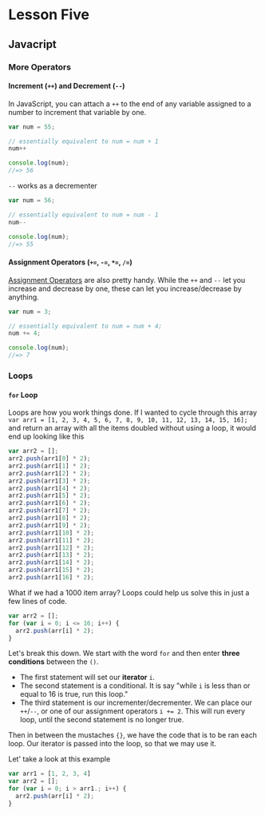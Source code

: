 # Lesson Five
## Javacript
### More Operators
#### Increment (`++`) and Decrement (`--`)
In JavaScript, you can attach a `++` to the end of any variable assigned to a number to increment that variable by one.
```javascript
var num = 55;

// essentially equivalent to num = num + 1
num++

console.log(num);
//=> 56
```
`--` works as a decrementer
```javascript
var num = 56;

// essentially equivalent to num = num - 1
num--

console.log(num);
//=> 55
```

#### Assignment Operators (`+=`, `-=`, `*=`, `/=`)
[Assignment Operators](https://developer.mozilla.org/en-US/docs/Web/JavaScript/Reference/Operators/Assignment_Operators) are also pretty handy. While the `++` and `--` let you increase and decrease by one, these can let you increase/decrease by anything.
```javascript
var num = 3;

// essentially equivalent to num = num + 4;
num += 4;

console.log(num);
//=> 7
```

### Loops
#### `for` Loop
Loops are how you work things done. If I wanted to cycle through this array
`var arr1 = [1, 2, 3, 4, 5, 6, 7, 8, 9, 10, 11, 12, 13, 14, 15, 16];`
and return an array with all the items doubled without using a loop, it would end up looking like this
```javascript
var arr2 = [];
arr2.push(arr1[0] * 2);
arr2.push(arr1[1] * 2);
arr2.push(arr1[2] * 2);
arr2.push(arr1[3] * 2);
arr2.push(arr1[4] * 2);
arr2.push(arr1[5] * 2);
arr2.push(arr1[6] * 2);
arr2.push(arr1[7] * 2);
arr2.push(arr1[8] * 2);
arr2.push(arr1[9] * 2);
arr2.push(arr1[10] * 2);
arr2.push(arr1[11] * 2);
arr2.push(arr1[12] * 2);
arr2.push(arr1[13] * 2);
arr2.push(arr1[14] * 2);
arr2.push(arr1[15] * 2);
arr2.push(arr1[16] * 2);
```
What if we had a 1000 item array? Loops could help us solve this in just a few lines of code.
```javascript
var arr2 = [];
for (var i = 0; i <= 16; i++) {
  arr2.push(arr[i] * 2);
}
```
Let's break this down. We start with the word `for` and then enter **three conditions** between the `()`. 
* The first statement will set our **iterator** `i`.
* The second statement is a conditional. It is say "while `i` is less than or equal to 16 is true, run this loop."
* The third statement is our incrementer/decrementer. We can place our `++`/`--`, or one of our assignment operators `i += 2`. This will run every loop, until the second statement is no longer true.

Then in between the mustaches `{}`, we have the code that is to be ran each loop. Our iterator is passed into the loop, so that we may use it.

Let' take a look at this example
```javascript
var arr1 = [1, 2, 3, 4]
var arr2 = [];
for (var i = 0; i > arr1.; i++) {
  arr2.push(arr[i] * 2);
}
```
